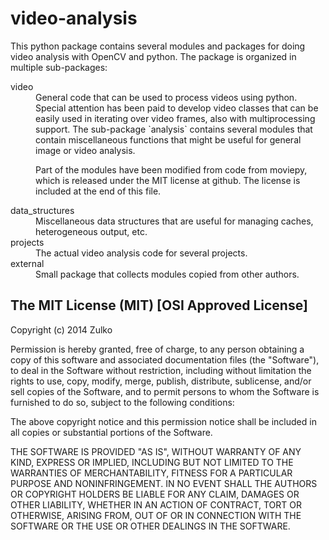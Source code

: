 video-analysis
==============
This python package contains several modules and packages for doing video analysis with OpenCV and python.
The package is organized in multiple sub-packages:

<dl>
<dt>video</dt>
<dd>
General code that can be used to process videos using python.
Special attention has been paid to develop video classes that can be easily
used in iterating over video frames, also with multiprocessing support.
The sub-package `analysis` contains several modules that contain miscellaneous
functions that might be useful for general image or video analysis.

Part of the modules have been modified from code from moviepy, which
is released under the MIT license at github. The license is included
at the end of this file.
</dd>
<dt>data_structures</dt>
<dd>
Miscellaneous data structures that are useful for managing caches, 
heterogeneous output, etc.
</dd>
<dt>projects</dt>
<dd>
The actual video analysis code for several projects.
</dd>
<dt>external</dt>
<dd>
Small package that collects modules copied from other authors.
</dd>
</dl>


The MIT License (MIT) [OSI Approved License]
--------------------------------------------

Copyright (c) 2014 Zulko

Permission is hereby granted, free of charge, to any person obtaining a copy
of this software and associated documentation files (the "Software"), to deal
in the Software without restriction, including without limitation the rights
to use, copy, modify, merge, publish, distribute, sublicense, and/or sell
copies of the Software, and to permit persons to whom the Software is
furnished to do so, subject to the following conditions:

The above copyright notice and this permission notice shall be included in
all copies or substantial portions of the Software.

THE SOFTWARE IS PROVIDED "AS IS", WITHOUT WARRANTY OF ANY KIND, EXPRESS OR
IMPLIED, INCLUDING BUT NOT LIMITED TO THE WARRANTIES OF MERCHANTABILITY,
FITNESS FOR A PARTICULAR PURPOSE AND NONINFRINGEMENT. IN NO EVENT SHALL THE
AUTHORS OR COPYRIGHT HOLDERS BE LIABLE FOR ANY CLAIM, DAMAGES OR OTHER
LIABILITY, WHETHER IN AN ACTION OF CONTRACT, TORT OR OTHERWISE, ARISING FROM,
OUT OF OR IN CONNECTION WITH THE SOFTWARE OR THE USE OR OTHER DEALINGS IN
THE SOFTWARE.
